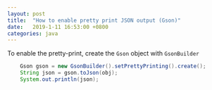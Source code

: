 ```yaml
---
layout: post
title:  "How to enable pretty print JSON output (Gson)"
date:   2019-1-11 16:53:00 +0800
categories: java
---
```

To enable the pretty-print, create the `Gson` object with `GsonBuilder`
```java
    Gson gson = new GsonBuilder().setPrettyPrinting().create();
	String json = gson.toJson(obj);
	System.out.println(json);
```